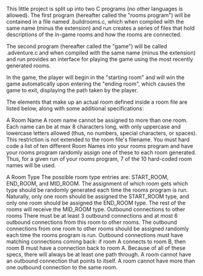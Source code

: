 This little project is split up into two C programs (no other languages is allowed). The first program (hereafter called the "rooms program") will be contained in a file named <STUDENT ONID USERNAME>.buildrooms.c, which when compiled with the same name (minus the extension) and run creates a series of files that hold descriptions of the in-game rooms and how the rooms are connected.

The second program (hereafter called the "game") will be called <STUDENT ONID USERNAME>.adventure.c and when compiled with the same name (minus the extension) and run provides an interface for playing the game using the most recently generated rooms.

In the game, the player will begin in the "starting room" and will win the game automatically upon entering the "ending room", which causes the game to exit, displaying the path taken by the player.

The elements that make up an actual room defined inside a room file are listed below, along with some additional specifications:

A Room Name
A room name cannot be assigned to more than one room.
Each name can be at max 8 characters long, with only uppercase and lowercase letters allowed (thus, no numbers, special characters, or spaces). This restriction is not extended to the room file's filename.
You must hard code a list of ten different Room Names into your rooms program and have your rooms program randomly assign one of these to each room generated. Thus, for a given run of your rooms program, 7 of the 10 hard-coded room names will be used.

A Room Type
The possible room type entries are: START_ROOM, END_ROOM, and MID_ROOM.
The assignment of which room gets which type should be randomly generated each time the rooms program is run.
Naturally, only one room should be assigned the START_ROOM type, and only one room should be assigned the END_ROOM type. The rest of the rooms will receive the MID_ROOM type.
Outbound connections to other rooms
There must be at least 3 outbound connections and at most 6 outbound connections from this room to other rooms.
The outbound connections from one room to other rooms should be assigned randomly each time the rooms program is run.
Outbound connections must have matching connections coming back: if room A connects to room B, then room B must have a connection back to room A. Because of all of these specs, there will always be at least one path through.
A room cannot have an outbound connection that points to itself.
A room cannot have more than one outbound connection to the same room.
